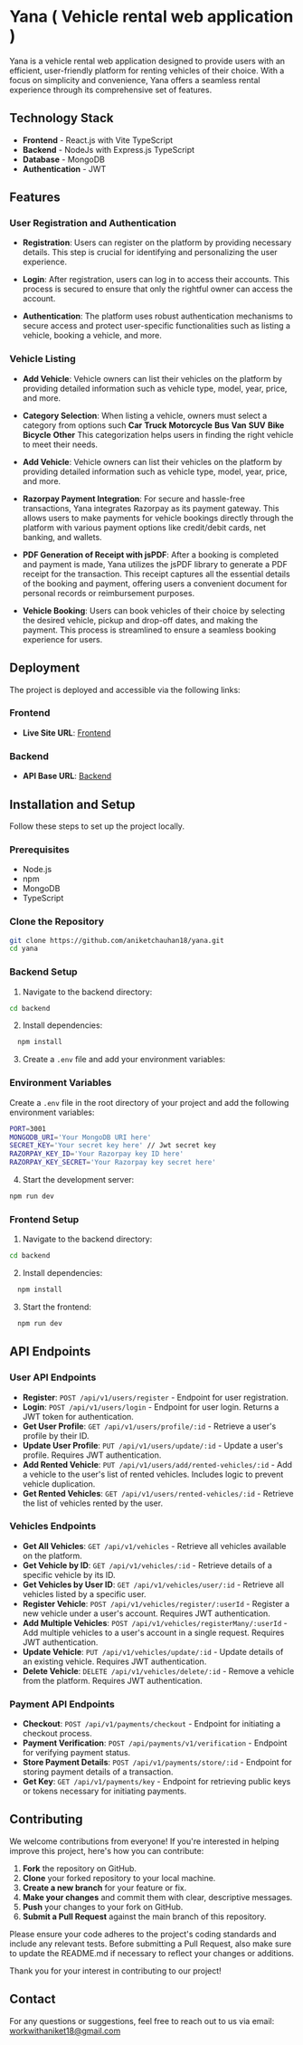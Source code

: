 # Yana ( Vehicle rental web application )

Yana is a vehicle rental web application designed to provide users with an efficient, user-friendly platform for renting vehicles of their choice. With a focus on simplicity and convenience, Yana offers a seamless rental experience through its comprehensive set of features.

## Technology Stack

- **Frontend** - React.js with Vite TypeScript
- **Backend** - NodeJs with Express.js TypeScript
- **Database** - MongoDB
- **Authentication** - JWT

## Features

### User Registration and Authentication

- **Registration**: Users can register on the platform by providing necessary details. This step is crucial for identifying and personalizing the user experience.

- **Login**: After registration, users can log in to access their accounts. This process is secured to ensure that only the rightful owner can access the account.

- **Authentication**: The platform uses robust authentication mechanisms to secure access and protect user-specific functionalities such as listing a vehicle, booking a vehicle, and more.

### Vehicle Listing

- **Add Vehicle**: Vehicle owners can list their vehicles on the platform by providing detailed information such as vehicle type, model, year, price, and more.

- **Category Selection**: When listing a vehicle, owners must select a category from options such
  **Car**
  **Truck**
  **Motorcycle**
  **Bus**
  **Van**
  **SUV**
  **Bike**
  **Bicycle**
  **Other**
  This categorization helps users in finding the right vehicle to meet their needs.

- **Add Vehicle**: Vehicle owners can list their vehicles on the platform by providing detailed information such as vehicle type, model, year, price, and more.

- **Razorpay Payment Integration**: For secure and hassle-free transactions, Yana integrates Razorpay as its payment gateway. This allows users to make payments for vehicle bookings directly through the platform with various payment options like credit/debit cards, net banking, and wallets.

- **PDF Generation of Receipt with jsPDF**: After a booking is completed and payment is made, Yana utilizes the jsPDF library to generate a PDF receipt for the transaction. This receipt captures all the essential details of the booking and payment, offering users a convenient document for personal records or reimbursement purposes.

- **Vehicle Booking**: Users can book vehicles of their choice by selecting the desired vehicle, pickup and drop-off dates, and making the payment. This process is streamlined to ensure a seamless booking experience for users.

## Deployment

The project is deployed and accessible via the following links:

### Frontend

- **Live Site URL**: [Frontend](https://yana-vahan.vercel.app/)

### Backend

- **API Base URL**: [Backend](https://yana-p1ew.onrender.com/)

## Installation and Setup

Follow these steps to set up the project locally.

### Prerequisites

- Node.js
- npm
- MongoDB
- TypeScript

### Clone the Repository

```bash
git clone https://github.com/aniketchauhan18/yana.git
cd yana
```

### Backend Setup

1. Navigate to the backend directory:

```bash
cd backend
```

2. Install dependencies:

```bash
  npm install
```

3. Create a `.env` file and add your environment variables:

### Environment Variables

Create a `.env` file in the root directory of your project and add the following environment variables:

```bash
PORT=3001
MONGODB_URI='Your MongoDB URI here'
SECRET_KEY='Your secret key here' // Jwt secret key
RAZORPAY_KEY_ID='Your Razorpay key ID here'
RAZORPAY_KEY_SECRET='Your Razorpay key secret here'
```

4. Start the development server:

```bash
npm run dev
```

### Frontend Setup

1. Navigate to the backend directory:

```bash
cd backend
```

2. Install dependencies:

```bash
  npm install
```

3. Start the frontend:

```bash
  npm run dev
```

## API Endpoints

### User API Endpoints

- **Register**: `POST /api/v1/users/register` - Endpoint for user registration.
- **Login**: `POST /api/v1/users/login` - Endpoint for user login. Returns a JWT token for authentication.
- **Get User Profile**: `GET /api/v1/users/profile/:id` - Retrieve a user's profile by their ID.
- **Update User Profile**: `PUT /api/v1/users/update/:id` - Update a user's profile. Requires JWT authentication.
- **Add Rented Vehicle**: `PUT /api/v1/users/add/rented-vehicles/:id` - Add a vehicle to the user's list of rented vehicles. Includes logic to prevent vehicle duplication.
- **Get Rented Vehicles**: `GET /api/v1/users/rented-vehicles/:id` - Retrieve the list of vehicles rented by the user.

### Vehicles Endpoints

- **Get All Vehicles**: `GET /api/v1/vehicles` - Retrieve all vehicles available on the platform.
- **Get Vehicle by ID**: `GET /api/v1/vehicles/:id` - Retrieve details of a specific vehicle by its ID.
- **Get Vehicles by User ID**: `GET /api/v1/vehicles/user/:id` - Retrieve all vehicles listed by a specific user.
- **Register Vehicle**: `POST /api/v1/vehicles/register/:userId` - Register a new vehicle under a user's account. Requires JWT authentication.
- **Add Multiple Vehicles**: `POST /api/v1/vehicles/registerMany/:userId` - Add multiple vehicles to a user's account in a single request. Requires JWT authentication.
- **Update Vehicle**: `PUT /api/v1/vehicles/update/:id` - Update details of an existing vehicle. Requires JWT authentication.
- **Delete Vehicle**: `DELETE /api/v1/vehicles/delete/:id` - Remove a vehicle from the platform. Requires JWT authentication.

### Payment API Endpoints

- **Checkout**: `POST /api/v1/payments/checkout` - Endpoint for initiating a checkout process.
- **Payment Verification**: `POST /api/payments/v1/verification` - Endpoint for verifying payment status.
- **Store Payment Details**: `POST /api/v1/payments/store/:id` - Endpoint for storing payment details of a transaction.
- **Get Key**: `GET /api/v1/payments/key` - Endpoint for retrieving public keys or tokens necessary for initiating payments.

## Contributing

We welcome contributions from everyone! If you're interested in helping improve this project, here's how you can contribute:

1. **Fork** the repository on GitHub.
2. **Clone** your forked repository to your local machine.
3. **Create a new branch** for your feature or fix.
4. **Make your changes** and commit them with clear, descriptive messages.
5. **Push** your changes to your fork on GitHub.
6. **Submit a Pull Request** against the main branch of this repository.

Please ensure your code adheres to the project's coding standards and include any relevant tests. Before submitting a Pull Request, also make sure to update the README.md if necessary to reflect your changes or additions.

Thank you for your interest in contributing to our project!

## Contact

For any questions or suggestions, feel free to reach out to us via email: [workwithaniket18@gmail.com](mailto:workwithaniket18@gmail.com)

